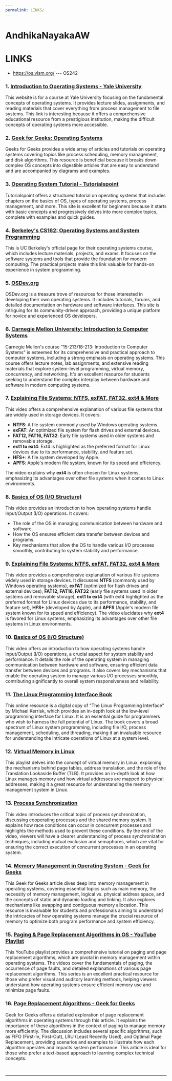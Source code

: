 ```yaml
---
permalink: LINKS/
---
```


# AndhikaNayakaAW 
# LINKS

* <https://os.vlsm.org/> --- OS242

### 1. [Introduction to Operating Systems - Yale University](https://zoo.cs.yale.edu/classes/cs422/2023/)
This website is for a course at Yale University focusing on the fundamental concepts of operating systems. It provides lecture slides, assignments, and reading materials that cover everything from process management to file systems. This link is interesting because it offers a comprehensive educational resource from a prestigious institution, making the difficult concepts of operating systems more accessible.

### 2. [Geek for Geeks: Operating Systems](https://www.geeksforgeeks.org/operating-systems/)
Geeks for Geeks provides a wide array of articles and tutorials on operating systems covering topics like process scheduling, memory management, and disk algorithms. This resource is beneficial because it breaks down complex OS concepts into digestible articles that are easy to understand and are accompanied by diagrams and examples.

### 3. [Operating System Tutorial - Tutorialspoint](https://www.tutorialspoint.com/operating_system/index.htm)
Tutorialspoint offers a structured tutorial on operating systems that includes chapters on the basics of OS, types of operating systems, process management, and more. This site is excellent for beginners because it starts with basic concepts and progressively delves into more complex topics, complete with examples and quick guides.

### 4. [Berkeley's CS162: Operating Systems and System Programming](https://cs162.eecs.berkeley.edu/)
This is UC Berkeley's official page for their operating systems course, which includes lecture materials, projects, and exams. It focuses on the software systems and tools that provide the foundation for modern computing. The practical projects make this link valuable for hands-on experience in system programming.

### 5. [OSDev.org](https://osdev.org/)
OSDev.org is a treasure trove of resources for those interested in developing their own operating systems. It includes tutorials, forums, and detailed documentation on hardware and software interfaces. This site is intriguing for its community-driven approach, providing a unique platform for novice and experienced OS developers.

### 6. [Carnegie Mellon University: Introduction to Computer Systems](https://www.cs.cmu.edu/~213/)
Carnegie Mellon's course "15-213/18-213: Introduction to Computer Systems" is esteemed for its comprehensive and practical approach to computer systems, including a strong emphasis on operating systems. This course offers lecture notes, lab assignments, and extensive reading materials that explore system-level programming, virtual memory, concurrency, and networking. It's an excellent resource for students seeking to understand the complex interplay between hardware and software in modern computing systems.

### 7. [Explaining File Systems: NTFS, exFAT, FAT32, ext4 & More](https://www.youtube.com/watch?v=_h30HBYxtws)
This video offers a comprehensive explanation of various file systems that are widely used in storage devices. It covers:

- **NTFS**: A file system commonly used by Windows operating systems.
- **exFAT**: An optimized file system for flash drives and external devices.
- **FAT12, FAT16, FAT32**: Early file systems used in older systems and removable storage.
- **ext1 to ext4**: Ext4 is highlighted as the preferred format for Linux devices due to its performance, stability, and feature set.
- **HFS+**: A file system developed by Apple.
- **APFS**: Apple's modern file system, known for its speed and efficiency.

The video explains why **ext4** is often chosen for Linux systems, emphasizing its advantages over other file systems when it comes to Linux environments.

### 8. [Basics of OS (I/O Structure)](https://www.youtube.com/watch?v=F18RiREDkwE)
This video provides an introduction to how operating systems handle Input/Output (I/O) operations. It covers:

- The role of the OS in managing communication between hardware and software.
- How the OS ensures efficient data transfer between devices and programs.
- Key mechanisms that allow the OS to handle various I/O processes smoothly, contributing to system stability and performance.

### 9. [Explaining File Systems: NTFS, exFAT, FAT32, ext4 & More](https://www.youtube.com/watch?v=_h30HBYxtws)
This video provides a comprehensive explanation of various file systems widely used in storage devices. It discusses **NTFS** (commonly used by Windows operating systems), **exFAT** (optimized for flash drives and external devices), **FAT12, FAT16, FAT32** (early file systems used in older systems and removable storage), **ext1 to ext4** (with ext4 highlighted as the preferred format for Linux devices due to its performance, stability, and feature set), **HFS+** (developed by Apple), and **APFS** (Apple's modern file system known for its speed and efficiency). The video elucidates why **ext4** is favored for Linux systems, emphasizing its advantages over other file systems in Linux environments.

### 10. [Basics of OS (I/O Structure)](https://www.youtube.com/watch?v=F18RiREDkwE)
This video offers an introduction to how operating systems handle Input/Output (I/O) operations, a crucial aspect for system stability and performance. It details the role of the operating system in managing communication between hardware and software, ensuring efficient data transfer between devices and programs. It also covers key mechanisms that enable the operating system to manage various I/O processes smoothly, contributing significantly to overall system responsiveness and reliability.

### 11. [The Linux Programming Interface Book](https://github.com/rangaeeeee/books-raspberrypimagazines/blob/master/The%20Linux%20Programming%20Interface-Michael%20Kerrisk.pdf)
This online resource is a digital copy of "The Linux Programming Interface" by Michael Kerrisk, which provides an in-depth look at the low-level programming interface for Linux. It is an essential guide for programmers who wish to harness the full potential of Linux. The book covers a broad spectrum of Linux system programming, including file I/O, process management, scheduling, and threading, making it an invaluable resource for understanding the intricate operations of Linux at a system level.

### 12. [Virtual Memory in Linux](http://youtube.com/playlist?list=PLiwt1iVUib9s2Uo5BeYmwkDFUh70fJPxX&si=LpfguzkJMdjLQQHn)  
This playlist delves into the concept of virtual memory in Linux, explaining the mechanisms behind page tables, address translation, and the role of the Translation Lookaside Buffer (TLB). It provides an in-depth look at how Linux manages memory and how virtual addresses are mapped to physical addresses, making it a great resource for understanding the memory management system in Linux.

### 13. [Process Synchronization](http://www.youtube.com/watch?v=ph2awKa8r5Y&list=PLBlnK6fEyqRjDf_dmCEXgl6XjVKDDj0M2&index=1&ab_channel=NesoAcademy)
This video introduces the critical topic of process synchronization, discussing cooperating processes and the shared memory system. It explains how race conditions can occur in concurrent processes and highlights the methods used to prevent these conditions. By the end of the video, viewers will have a clearer understanding of process synchronization techniques, including mutual exclusion and semaphores, which are vital for ensuring the correct execution of concurrent processes in an operating system.

### 14. [Memory Management in Operating System - Geek for Geeks](https://www.geeksforgeeks.org/memory-management-in-operating-system/)
This Geek for Geeks article dives deep into memory management in operating systems, covering essential topics such as main memory, the necessity of memory management, logical vs. physical address space, and the concepts of static and dynamic loading and linking. It also explores mechanisms like swapping and contiguous memory allocation. This resource is invaluable for students and professionals aiming to understand the intricacies of how operating systems manage the crucial resource of memory to optimize both program performance and system efficiency.

### 15. [Paging & Page Replacement Algorithms in OS - YouTube Playlist](https://youtube.com/playlist?list=PLIY8eNdw5tW-BxRY0yK3fYTYVqytw8qhp&si=-w81shv3xIyPeLlH)
This YouTube playlist provides a comprehensive tutorial on paging and page replacement algorithms, which are pivotal in memory management within operating systems. The videos cover the fundamentals of paging, the occurrence of page faults, and detailed explanations of various page replacement algorithms. This series is an excellent practical resource for those who prefer visual and auditory learning methods, helping viewers understand how operating systems ensure efficient memory use and minimize page faults.

### 16. [Page Replacement Algorithms - Geek for Geeks](https://www.geeksforgeeks.org/page-replacement-algorithms-in-operating-systems/)
Geek for Geeks offers a detailed exploration of page replacement algorithms in operating systems through this article. It explains the importance of these algorithms in the context of paging to manage memory more efficiently. The discussion includes several specific algorithms, such as FIFO (First-In, First-Out), LRU (Least Recently Used), and Optimal Page Replacement, providing scenarios and examples to illustrate how each algorithm operates and impacts system performance. This article is ideal for those who prefer a text-based approach to learning complex technical concepts.

<br>
<hr>

